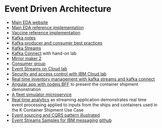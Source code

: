 # Event Driven Architecture

* [Main EDA website](https://jbcodeforce.github.io/refarch-eda)
* [Main EDA reference implementation](https://jbcodeforce.github.io/refarch-kc)
* [Vaccine reference implementation](https://jbcodeforce.github.io/vaccine-solution)
* [Kafka notes](https://jbcodeforce.github.io/refarch-eda/technology/kafka-overview/)
* [Kafka producer and consumer best practices](https://jbcodeforce.github.io/refarch-eda/technology/kafka-producers-consumers/)
* [Kafka Streams](https://jbcodeforce.github.io/refarch-eda/technology/kafka-streams/)
* [Kafka Connect](https://jbcodeforce.github.io/refarch-eda/technology/kafka-connect/) with hand-on lab
* [Mirror maker 2](https://jbcodeforce.github.io/refarch-eda/use-cases/kafka-mm2/)
* [Consumer group](https://jbcodeforce.github.io/refarch-eda/technology/event-streams/consumergrp/)
* [Event Streams on Cloud lab](https://jbcodeforce.github.io/refarch-eda/technology/event-streams/es-cloud/)
* [Security and access control with IBM Cloud lab](https://jbcodeforce.github.io/refarch-eda/technology/event-streams/security/)
* [Real time inventory management with kafka streams and kafka connect](https://jbcodeforce.github.io/refarch-eda/scenarios/realtime-inventory/)
* [Angular app with nodejs BFF](https://github.com/jbcodeforce/refarch-kc-ui) to present the container shipment demonstration
* [A fleet simulator microservice](https://github.com/jbcodeforce/refarch-kc-ms)
* [Real time analytics](https://github.com/jbcodeforce/refarch-kc-streams) as streaming application demonstrates real time event processing applied to inputs from the ships and containers used in the K Container Shipment Use Case
* [Event sourcing and CQRS pattern illustrated](https://github.com/jbcodeforce/refarch-kc-order-ms)
* [Event Streams Samples for IBM messaging github](https://github.com/ibm-messaging/event-streams-samples)

